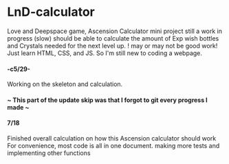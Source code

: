 # LnD-calculator
Love and Deepspace game, Ascension Calculator 
mini project still a work in progress (slow)
should be able to calculate the amount of Exp wish bottles and Crystals needed for the next level up.
! may or may not be good work! Just learn HTML, CSS, and JS. So I'm still new to coding a webpage.
<h4>-c5/29-</h4>
<p> Working on the skeleton and calculation.</p>
<h4>~ This part of the update skip was that I forgot to git every progress I made ~</h4>
<h4>7/18</h4>
  <p>Finished overall calculation on how this Ascension calculator should work
  For convenience, most code is all in one document.
  making more tests and implementing other functions </p>
